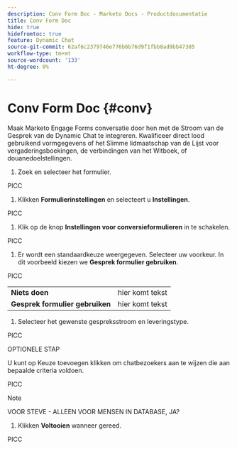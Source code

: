 ```yaml
---
description: Conv Form Doc - Marketo Docs - Productdocumentatie
title: Conv Form Doc
hide: true
hidefromtoc: true
feature: Dynamic Chat
source-git-commit: 62af6c2379746e776b6b76d9f1fbb8ad9bb47305
workflow-type: tm+mt
source-wordcount: '133'
ht-degree: 0%

---
```


# Conv Form Doc {#conv}

Maak Marketo Engage Forms conversatie door hen met de Stroom van de Gesprek van de Dynamic Chat te integreren. Kwalificeer direct lood gebruikend vormgegevens of het Slimme lidmaatschap van de Lijst voor vergaderingsboekingen, de verbindingen van het Witboek, of douanedoelstellingen.

1. Zoek en selecteer het formulier.

PICC

1. Klikken **Formulierinstellingen** en selecteert u **Instellingen**.

PICC

1. Klik op de knop **Instellingen voor conversieformulieren** in te schakelen.

PICC

1. Er wordt een standaardkeuze weergegeven. Selecteer uw voorkeur. In dit voorbeeld kiezen we **Gesprek formulier gebruiken**.

PICC

<table style="table-layout:auto"> 
 <tbody> 
  <tr> 
   <td><b>Niets doen</b></td> 
   <td>hier komt tekst</td>
  </tr> 
  <tr> 
   <td><b>Gesprek formulier gebruiken</b></td> 
   <td>hier komt tekst</td>
  </tr>
 </tbody> 
</table>

1. Selecteer het gewenste gespreksstroom en leveringstype.

PICC

OPTIONELE STAP

U kunt op Keuze toevoegen klikken om chatbezoekers aan te wijzen die aan bepaalde criteria voldoen.

PICC

>[!NOTE]
>
>VOOR STEVE - ALLEEN VOOR MENSEN IN DATABASE, JA?

1. Klikken **Voltooien** wanneer gereed.

PICC
